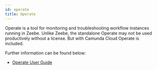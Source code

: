 ```yaml
---
id: operate
title: Operate
---
```


Operate is a tool for monitoring and troubleshooting workflow instances running in Zeebe. Unlike Zeebe, the standalone Operate may not be used productively without a license. But with Camunda Cloud Operate is included.

Further information can be found below:

* [Operate User Guide](https://docs.zeebe.io/operate-user-guide)
